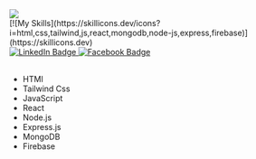  <img src="https://i.ibb.co/ygctZMP/MERN-STACK-DEVELOPER.png"/>
<br/>
[![My Skills](https://skillicons.dev/icons?i=html,css,tailwind,js,react,mongodb,node-js,express,firebase)](https://skillicons.dev)
<div id="badges">
  <a href="https://www.linkedin.com/in/md-emon-talukdar/">
    <img src="https://img.shields.io/badge/LinkedIn-blue?style=for-the-badge&logo=linkedin&logoColor=white" alt="LinkedIn Badge"/>
  </a>
 <a href="https://www.facebook.com/profile.php?id=100080623072389">
    <img src="https://img.shields.io/badge/Facebook-1877F2?style=for-the-badge&logo=facebook&logoColor=white" alt="Facebook Badge"/>
</a>


</div>
</div> <br/>



- HTMl
- Tailwind Css
- JavaScript
- React
- Node.js
- Express.js
- MongoDB
- Firebase
